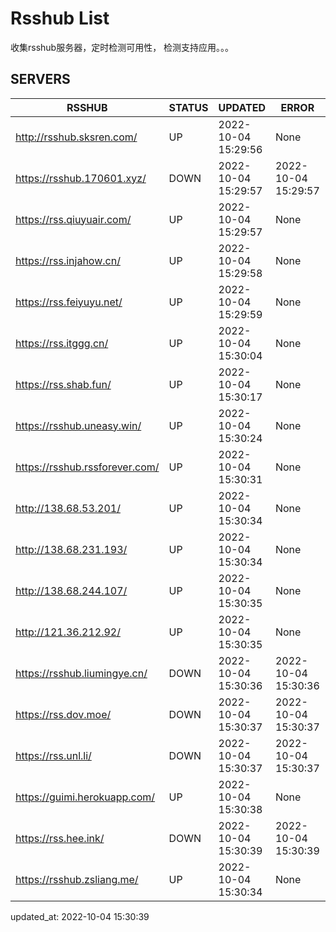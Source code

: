 # Rsshub List

收集rsshub服务器，定时检测可用性， 检测支持应用。。。


## SERVERS

|  RSSHUB   | STATUS  | UPDATED  | ERROR  | TWITTER |  
|  ----  | ----  | ----  | ----  | ---- |  
| http://rsshub.sksren.com/ | UP | 2022-10-04 15:29:56 | None |OK|  
| https://rsshub.170601.xyz/ | DOWN | 2022-10-04 15:29:57 | 2022-10-04 15:29:57 |  
| https://rss.qiuyuair.com/ | UP | 2022-10-04 15:29:57 | None ||  
| https://rss.injahow.cn/ | UP | 2022-10-04 15:29:58 | None ||  
| https://rss.feiyuyu.net/ | UP | 2022-10-04 15:29:59 | None ||  
| https://rss.itggg.cn/ | UP | 2022-10-04 15:30:04 | None ||  
| https://rss.shab.fun/ | UP | 2022-10-04 15:30:17 | None |OK|  
| https://rsshub.uneasy.win/ | UP | 2022-10-04 15:30:24 | None |OK|  
| https://rsshub.rssforever.com/ | UP | 2022-10-04 15:30:31 | None |OK|  
| http://138.68.53.201/ | UP | 2022-10-04 15:30:34 | None ||  
| http://138.68.231.193/ | UP | 2022-10-04 15:30:34 | None ||  
| http://138.68.244.107/ | UP | 2022-10-04 15:30:35 | None ||  
| http://121.36.212.92/ | UP | 2022-10-04 15:30:35 | None ||  
| https://rsshub.liumingye.cn/ | DOWN | 2022-10-04 15:30:36 | 2022-10-04 15:30:36 |  
| https://rss.dov.moe/ | DOWN | 2022-10-04 15:30:37 | 2022-10-04 15:30:37 |  
| https://rss.unl.li/ | DOWN | 2022-10-04 15:30:37 | 2022-10-04 15:30:37 |  
| https://guimi.herokuapp.com/ | UP | 2022-10-04 15:30:38 | None ||  
| https://rss.hee.ink/ | DOWN | 2022-10-04 15:30:39 | 2022-10-04 15:30:39 |  
| https://rsshub.zsliang.me/ | UP | 2022-10-04 15:30:34 | None |OK|  
  

updated_at: 2022-10-04 15:30:39  
